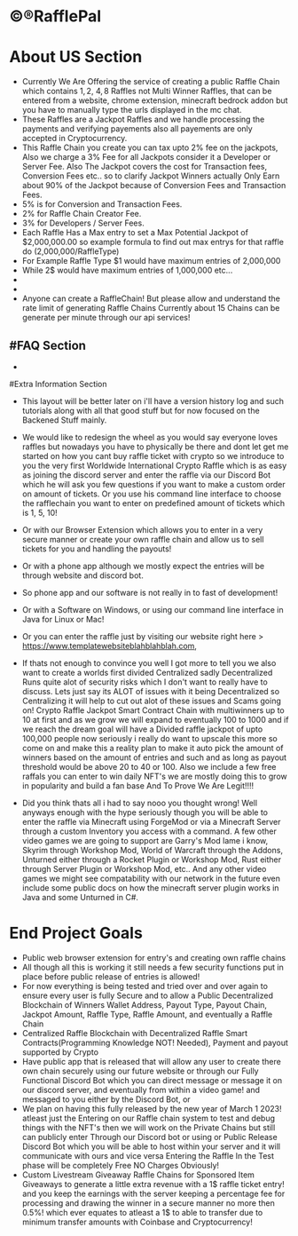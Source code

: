 # ©®RafflePal
# About US Section
- Currently We Are Offering the service of creating a public Raffle Chain which contains 1$, 2$, 4$, 8$ Raffles not Multi Winner Raffles, that can be entered from a website, chrome extension, minecraft bedrock addon but you have to manually type the urls displayed in the mc chat.
- These Raffles are a Jackpot Raffles and we handle processing the payments and verifying payements also all payements are only accepted in Cryptocurrency.
- This Raffle Chain you create you can tax upto 2% fee on the jackpots, Also we charge a 3% Fee for all Jackpots consider it a Developer or Server Fee. Also The Jackpot covers the cost for Transaction fees, Conversion Fees etc.. so to clarify Jackpot Winners actually Only Earn about 90% of the Jackpot because of Conversion Fees and Transaction Fees.
- 5% is for Conversion and Transaction Fees.
- 2% for Raffle Chain Creator Fee.
- 3% for Developers / Server Fees.
- Each Raffle Has a Max entry to set a Max Potential Jackpot of $2,000,000.00 so example formula to find out max entrys for that raffle do (2,000,000/RaffleType)
- For Example Raffle Type $1 would have maximum entries of 2,000,000
- While 2$ would have maximum entries of 1,000,000 etc...
-
-
- Anyone can create a RaffleChain! But please allow and understand the rate limit of generating Raffle Chains Currently about 15 Chains can be generate per minute through our api services!


#FAQ Section
- 
- 


#Extra Information Section
- This layout will be better later on i'll have a version history log and such tutorials along with all that good stuff but for now focused on the Backened Stuff mainly.
- We would like to redesign the wheel as you would say everyone loves raffles but nowadays you have to physically be there and dont let get me started on how you cant buy raffle ticket with crypto so we introduce to you the very first Worldwide International Crypto Raffle which is as easy as joining the discord server and enter the raffle via our Discord Bot which he will ask you few questions if you want to make a custom order on amount of tickets. Or you use his command line interface to choose the rafflechain you want to enter on predefined amount of tickets which is 1, 5, 10!
- Or with our Browser Extension which allows you to enter in a very secure manner or create your own raffle chain and allow us to sell tickets for you and handling the payouts!

- Or with a phone app although we mostly expect the entries will be through website and discord bot.
- So phone app and our software is not really in to fast of development!

- Or with a Software on Windows, or using our command line interface in Java for Linux or Mac!

- Or you can enter the raffle just by visiting our website right here > https://www.templatewebsiteblahblahblah.com,

- If thats not enough to convince you well I got more to tell you we also want to create a worlds first divided Centralized sadly Decentralized Runs quite alot of security risks which I don't want to really have to discuss. Lets just say its ALOT of issues with it being Decentralized so Centralizing it will help to cut out alot of these issues and Scams going on! Crypto Raffle Jackpot Smart Contract Chain with multiwinners up to 10 at first and as we grow we will expand to eventually 100 to 1000 and if we reach the dream goal will have a Divided raffle jackpot of upto 100,000 people now seriously i really do want to upscale this more so come on and make this a reality plan to make it auto pick the amount of winners based on the amount of entries and such and as long as payout threshold would be above 20 to 40 or 100.
Also we include a few free raffals you can enter to win daily NFT's we are mostly doing this to grow in popularity and build a fan base And To Prove We Are Legit!!!!

- Did you think thats all i had to say nooo you thought wrong! Well anyways enough with the hype seriously though you will be able to enter the raffle via Minecraft using ForgeMod or via a Minecraft Server through a custom Inventory you access with a command. A few other video games we are going to support are Garry's Mod lame i know, Skyrim through Workshop Mod, World of Warcraft through the Addons, Unturned either through a Rocket Plugin or Workshop Mod, Rust either through Server Plugin or Workshop Mod, etc.. And any other video games we might see compatability with our network in the future even include some public docs on how the minecraft server plugin works in Java and some Unturned in C#.


# End Project Goals
- Public web browser extension for entry's and creating own raffle chains
- All though all this is working it still needs a few security functions put in place before public release of entries is allowed!
- For now everything is being tested and tried over and over again to ensure every user is fully Secure and to allow a Public Decentralized Blockchain of Winners Wallet Address, Payout Type, Payout Chain, Jackpot Amount, Raffle Type, Raffle Amount, and eventually a Raffle Chain
- Centralized Raffle Blockchain with Decentralized Raffle Smart Contracts(Programming Knowledge NOT! Needed), Payment and payout supported by Crypto
- Have public app that is released that will allow any user to create there own chain securely using our future website or through our Fully Functional Discord Bot which you can direct message or message it on our discord server, and eventually from within a video game! and messaged to you either by the Discord Bot, or 
- We plan on having this fully released by the new year of March 1 2023! atleast just the Entering on our Raffle chain system to test and debug things with the NFT's then we will work on the Private Chains but still can publicly enter Through our Discord bot or using or Public Release Discord Bot which you will be able to host within your server and it will communicate with ours and vice versa Entering the Raffle In the Test phase will be completely Free NO Charges Obviously!
- Custom Livestream Giveaway Raffle Chains for Sponsored Item Giveaways to generate a little extra revenue with a 1$ raffle ticket entry! and you keep the earnings with the server keeping a percentage fee for processing and drawing the winner in a secure manner no more then 0.5%! which ever equates to atleast a 1$ to able to transfer due to minimum transfer amounts with Coinbase and Cryptocurrency!
